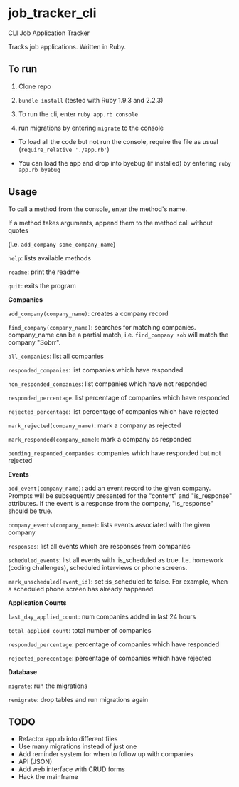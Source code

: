 # job_tracker_cli

CLI Job Application Tracker

Tracks job applications. Written in Ruby.

## To run

1. Clone repo

2. `bundle install` (tested with Ruby 1.9.3 and 2.2.3)

3. To run the cli, enter `ruby app.rb console`

4. run migrations by entering `migrate` to the console

- To load all the code but not run the console, require the file as usual (`require_relative './app.rb'`)

- You can load the app and drop into byebug (if installed) by entering `ruby app.rb byebug`


## Usage

To call a method from the console, enter the method's name.

If a method takes arguments, append them to the method call without quotes

(i.e. `add_company some_company_name`)

`help`: lists available methods

`readme`: print the readme

`quit`: exits the program

**Companies** 

`add_company(company_name)`: creates a company record

`find_company(company_name)`: searches for matching companies. company_name can be a partial match, i.e. `find_company sob` will match the company "Sobrr".

`all_companies`: list all companies

`responded_companies`: list companies which have responded

`non_responded_companies`: list companies which have not responded

`responded_percentage`: list percentage of companies which have responded

`rejected_percentage`: list percentage of companies which have rejected

`mark_rejected(company_name)`: mark a company as rejected

`mark_responded(company_name)`: mark a company as responded

`pending_responded_companies`: companies which have responded but not rejected



**Events**

`add_event(company_name)`: add an event record to the given company. Prompts will be subsequently presented for the "content" and "is_response" attributes. If the event is a response from the company, "is_response" should be true.

`company_events(company_name)`: lists events associated with the given company

`responses`: list all events which are responses from companies

`scheduled_events`: list all events with :is_scheduled as true. I.e. homework (coding challenges), scheduled interviews or phone screens. 

`mark_unscheduled(event_id)`: set :is_scheduled to false. For example, when a scheduled phone screen has already happened.

**Application Counts**

`last_day_applied_count`: num companies added in last 24 hours

`total_applied_count`: total number of companies

`responded_percentage`: percentage of companies which have responded

`rejected_perecentage`: percentage of companies which have rejected

**Database**

`migrate`: run the migrations

`remigrate`: drop tables and run migrations again

## TODO

- Refactor app.rb into different files
- Use many migrations instead of just one
- Add reminder system for when to follow up with companies
- API (JSON)
- Add web interface with CRUD forms
- Hack the mainframe
